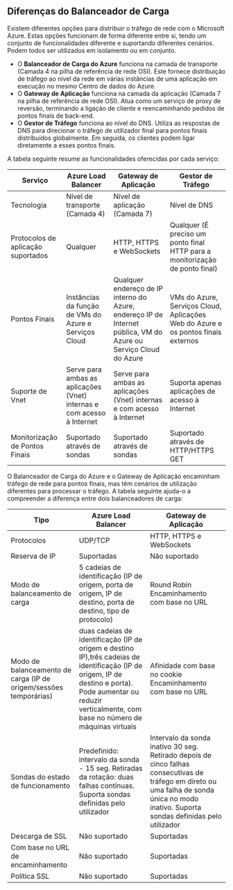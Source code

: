 ## <a name="load-balancer-differences"></a>Diferenças do Balanceador de Carga

Existem diferentes opções para distribuir o tráfego de rede com o Microsoft Azure. Estas opções funcionam de forma diferente entre si, tendo um conjunto de funcionalidades diferente e suportando diferentes cenários. Podem todos ser utilizados em isolamento ou em conjunto.

* O **Balanceador de Carga do Azure** funciona na camada de transporte (Camada 4 na pilha de referência de rede OSI). Este fornece distribuição de tráfego ao nível da rede em várias instâncias de uma aplicação em execução no mesmo Centro de dados do Azure.
* O **Gateway de Aplicação** funciona na camada da aplicação (Camada 7 na pilha de referência de rede OSI). Atua como um serviço de proxy de reversão, terminando a ligação de cliente e reencaminhando pedidos de pontos finais de back-end.
* O **Gestor de Tráfego** funciona ao nível do DNS.  Utiliza as respostas de DNS para direcionar o tráfego de utilizador final para pontos finais distribuídos globalmente. Em seguida, os clientes podem ligar diretamente a esses pontos finais.

A tabela seguinte resume as funcionalidades oferecidas por cada serviço:

| Serviço | Azure Load Balancer | Gateway de Aplicação | Gestor de Tráfego |
| --- | --- | --- | --- |
| Tecnologia |Nível de transporte (Camada 4) |Nível de aplicação (Camada 7) |Nível de DNS |
| Protocolos de aplicação suportados |Qualquer |HTTP, HTTPS e WebSockets |Qualquer (É preciso um ponto final HTTP para a monitorização de ponto final) |
| Pontos Finais |Instâncias da função de VMs do Azure e Serviços Cloud |Qualquer endereço de IP interno do Azure, endereço IP de Internet pública, VM do Azure ou Serviço Cloud do Azure |VMs do Azure, Serviços Cloud, Aplicações Web do Azure e os pontos finais externos |
| Suporte de Vnet |Serve para ambas as aplicações (Vnet) internas e com acesso à Internet |Serve para ambas as aplicações (Vnet) internas e com acesso à Internet |Suporta apenas aplicações de acesso à Internet |
| Monitorização de Pontos Finais |Suportado através de sondas |Suportado através de sondas |Suportado através de HTTP/HTTPS GET |

O Balanceador de Carga do Azure e o Gateway de Aplicação encaminham tráfego de rede para pontos finais, mas têm cenários de utilização diferentes para processar o tráfego. A tabela seguinte ajuda-o a compreender a diferença entre dois balanceadores de carga:

| Tipo | Azure Load Balancer | Gateway de Aplicação |
| --- | --- | --- |
| Protocolos |UDP/TCP |HTTP, HTTPS e WebSockets |
| Reserva de IP |Suportadas |Não suportado |
| Modo de balanceamento de carga |5 cadeias de identificação (IP de origem, porta de origem, IP de destino, porta de destino, tipo de protocolo) |Round Robin<br>Encaminhamento com base no URL |
| Modo de balanceamento de carga (IP de origem/sessões temporárias) |duas cadeias de identificação (IP de origem e destino IP),três cadeias de identificação (IP de origem, IP de destino e porta). Pode aumentar ou reduzir verticalmente, com base no número de máquinas virtuais |Afinidade com base no cookie<br>Encaminhamento com base no URL |
| Sondas do estado de funcionamento |Predefinido: intervalo da sonda - 15 seg. Retiradas da rotação: duas falhas contínuas. Suporta sondas definidas pelo utilizador |Intervalo da sonda inativo 30 seg. Retirado depois de cinco falhas consecutivas de tráfego em direto ou uma falha de sonda única no modo inativo. Suporta sondas definidas pelo utilizador |
| Descarga de SSL |Não suportado |Suportadas |
| Com base no URL de encaminhamento | Não suportado | Suportadas|
| Política SSL | Não suportado | Suportadas|
